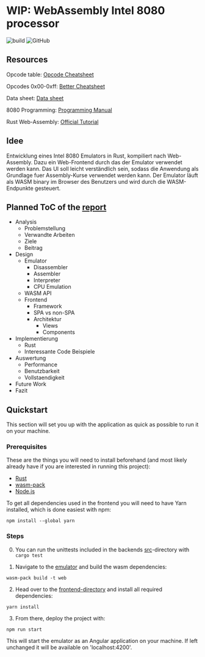 # WIP: WebAssembly Intel 8080 processor

![build](https://img.shields.io/github/workflow/status/moorts/name_is_wip/Rust/main)
![GitHub](https://img.shields.io/github/license/moorts/name_is_wip)

## Resources

Opcode table:
[Opcode Cheatsheet](https://tobiasvl.github.io/optable/intel-8080/classic)

Opcodes 0x00-0xff:
[Better Cheatsheet](http://www.emulator101.com/reference/8080-by-opcode.html)

Data sheet:
[Data sheet](https://altairclone.com/downloads/manuals/8080%20Data%20Sheet.pdf)

8080 Programming:
[Programming Manual](https://altairclone.com/downloads/manuals/8080%20Programmers%20Manual.pdf)

Rust Web-Assembly:
[Official Tutorial](https://rustwasm.github.io/docs/book/)

## Idee

Entwicklung eines Intel 8080 Emulators in Rust, kompiliert nach Web-Assembly. Dazu ein Web-Frontend durch das der Emulator verwendet werden kann. Das UI soll leicht verständlich sein, sodass die Anwendung als Grundlage fuer Assembly-Kurse verwendet werden kann. Der Emulator läuft als WASM binary im Browser des Benutzers und wird durch die WASM-Endpunkte gesteuert.

## Planned ToC of the [report](./latex/)

* Analysis
  * Problemstellung
  * Verwandte Arbeiten
  * Ziele
  * Beitrag
* Design
  * Emulator
    * Disassembler
    * Assembler
    * Interpreter
    * CPU Emulation
  * WASM API
  * Frontend
    * Framework
    * SPA vs non-SPA
    * Architektur
      * Views
      * Components
* Implementierung
  * Rust
  * Interessante Code Beispiele
* Auswertung
  * Performance
  * Benutzbarkeit
  * Vollstaendigkeit
* Future Work
* Fazit


## Quickstart

This section will set you up with the application as quick as possible to run it on your machine.

### Prerequisites

These are the things you will need to install beforehand (and most likely already have if you are interested in running this project):

- [Rust](https://www.rust-lang.org/tools/install)
- [wasm-pack](https://github.com/rustwasm/wasm-pack)
- [Node.js](https://nodejs.org/en/download/)

To get all dependencies used in the frontend you will need to have Yarn installed, which is done easiest with npm:
```
npm install --global yarn
```

### Steps

0. You can run the unittests included in the backends [src](./emulator/src/)-directory with ```cargo test```

1. Navigate to the [emulator](./emulator/) and build the wasm dependencies:
```
wasm-pack build -t web
```

2. Head over to the [frontend-directory](./emulator-webapp/) and install all required dependencies:
```
yarn install
```

3. From there, deploy the project with:
```
npm run start
```
This will start the emulator as an Angular application on your machine. If left unchanged it will be available on 'localhost:4200'.

